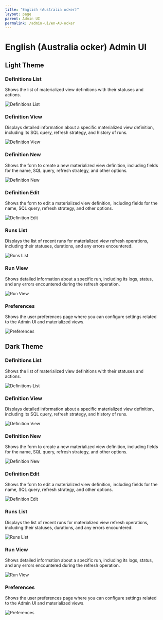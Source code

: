 ```yaml
---
title: "English (Australia ocker)"
layout: page
parent: Admin UI
permalink: /admin-ui/en-AU-ocker
---
```


# English (Australia ocker) Admin UI

## Light Theme

### Definitions List

Shows the list of materialized view definitions with their statuses and actions.

<img src="/assets/images/app-screenshots/en-AU-ocker/light/definitions_list.png" alt="Definitions List" style="max-width: 100%; height: auto;">

### Definition View

Displays detailed information about a specific materialized view definition, including its SQL query, refresh strategy, and history of runs.

<img src="/assets/images/app-screenshots/en-AU-ocker/light/definitions_view.png" alt="Definition View" style="max-width: 100%; height: auto;">

### Definition New

Shows the form to create a new materialized view definition, including fields for the name, SQL query, refresh strategy, and other options.

<img src="/assets/images/app-screenshots/en-AU-ocker/light/definitions_new.png" alt="Definition New" style="max-width: 100%; height: auto;">

### Definition Edit

Shows the form to edit a materialized view definition, including fields for the name, SQL query, refresh strategy, and other options.

<img src="/assets/images/app-screenshots/en-AU-ocker/light/definitions_edit.png" alt="Definition Edit" style="max-width: 100%; height: auto;">

### Runs List

Displays the list of recent runs for materialized view refresh operations, including their statuses, durations, and any errors encountered.

<img src="/assets/images/app-screenshots/en-AU-ocker/light/runs_list.png" alt="Runs List" style="max-width: 100%; height: auto;">

### Run View

Shows detailed information about a specific run, including its logs, status, and any errors encountered during the refresh operation.

<img src="/assets/images/app-screenshots/en-AU-ocker/light/runs_view.png" alt="Run View" style="max-width: 100%; height: auto;">

### Preferences

Shows the user preferences page where you can configure settings related to the Admin UI and materialized views.

<img src="/assets/images/app-screenshots/en-AU-ocker/light/preferences.png" alt="Preferences" style="max-width: 100%; height: auto;">

## Dark Theme

### Definitions List

Shows the list of materialized view definitions with their statuses and actions.

<img src="/assets/images/app-screenshots/en-AU-ocker/dark/definitions_list.png" alt="Definitions List" style="max-width: 100%; height: auto;">

### Definition View

Displays detailed information about a specific materialized view definition, including its SQL query, refresh strategy, and history of runs.

<img src="/assets/images/app-screenshots/en-AU-ocker/dark/definitions_view.png" alt="Definition View" style="max-width: 100%; height: auto;">

### Definition New

Shows the form to create a new materialized view definition, including fields for the name, SQL query, refresh strategy, and other options.

<img src="/assets/images/app-screenshots/en-AU-ocker/dark/definitions_new.png" alt="Definition New" style="max-width: 100%; height: auto;">

### Definition Edit

Shows the form to edit a materialized view definition, including fields for the name, SQL query, refresh strategy, and other options.

<img src="/assets/images/app-screenshots/en-AU-ocker/dark/definitions_edit.png" alt="Definition Edit" style="max-width: 100%; height: auto;">

### Runs List

Displays the list of recent runs for materialized view refresh operations, including their statuses, durations, and any errors encountered.

<img src="/assets/images/app-screenshots/en-AU-ocker/dark/runs_list.png" alt="Runs List" style="max-width: 100%; height: auto;">

### Run View

Shows detailed information about a specific run, including its logs, status, and any errors encountered during the refresh operation.

<img src="/assets/images/app-screenshots/en-AU-ocker/dark/runs_view.png" alt="Run View" style="max-width: 100%; height: auto;">

### Preferences

Shows the user preferences page where you can configure settings related to the Admin UI and materialized views.

<img src="/assets/images/app-screenshots/en-AU-ocker/dark/preferences.png" alt="Preferences" style="max-width: 100%; height: auto;">
